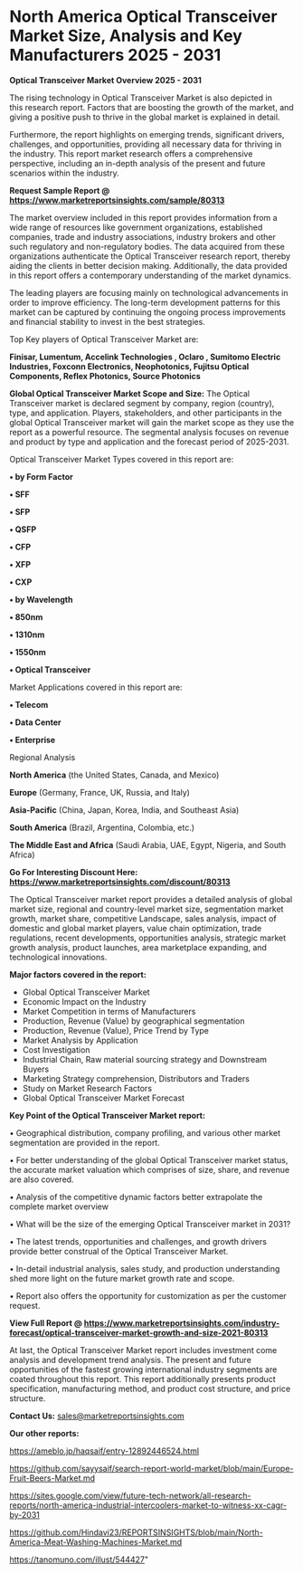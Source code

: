 # North America Optical Transceiver Market Size, Analysis and Key Manufacturers 2025 - 2031

<Strong> Optical Transceiver Market Overview 2025 - 2031</strong>

The rising technology in Optical Transceiver Market is also depicted in this research report. Factors that are boosting the growth of the market, and giving a positive push to thrive in the global market is explained in detail.

Furthermore, the report highlights on emerging trends, significant drivers, challenges, and opportunities, providing all necessary data for thriving in the industry. This report market research offers a comprehensive perspective, including an in-depth analysis of the present and future scenarios within the industry.

<strong>Request Sample Report @ <a href=https://www.marketreportsinsights.com/sample/80313>https://www.marketreportsinsights.com/sample/80313</a></strong>

The market overview included in this report provides information from a wide range of resources like government organizations, established companies, trade and industry associations, industry brokers and other such regulatory and non-regulatory bodies. The data acquired from these organizations authenticate the Optical Transceiver research report, thereby aiding the clients in better decision making. Additionally, the data provided in this report offers a contemporary understanding of the market dynamics.

The leading players are focusing mainly on technological advancements in order to improve efficiency. The long-term development patterns for this market can be captured by continuing the ongoing process improvements and financial stability to invest in the best strategies.

Top Key players of Optical Transceiver Market are:

<strong>Finisar, Lumentum, Accelink Technologies , Oclaro , Sumitomo Electric Industries, Foxconn Electronics, Neophotonics, Fujitsu Optical Components, Reflex Photonics, Source Photonics</strong>

<strong><b>Global Optical Transceiver Market Scope and Size:</b></strong>
The Optical Transceiver market is declared segment by company, region (country), type, and application. Players, stakeholders, and other participants in the global Optical Transceiver market will gain the market scope as they use the report as a powerful resource. The segmental analysis focuses on revenue and product by type and application and the forecast period of 2025-2031.

Optical Transceiver Market Types covered in this report are:

<strong>• by Form Factor

• SFF

• SFP

• QSFP

• CFP

• XFP

• CXP

• by Wavelength

• 850nm

• 1310nm

• 1550nm

• Optical Transceiver</strong>

Market Applications covered in this report are:

<strong>• Telecom

• Data Center

• Enterprise</strong> 

Regional Analysis

<strong>North America</strong> (the United States, Canada, and Mexico)

<strong>Europe</strong> (Germany, France, UK, Russia, and Italy)

<strong>Asia-Pacific</strong> (China, Japan, Korea, India, and Southeast Asia)

<strong>South America</strong> (Brazil, Argentina, Colombia, etc.)

<strong>The Middle East and Africa</strong> (Saudi Arabia, UAE, Egypt, Nigeria, and South Africa)

<strong>Go For Interesting Discount Here: <a href=https://www.marketreportsinsights.com/discount/80313>https://www.marketreportsinsights.com/discount/80313</a></strong>

The Optical Transceiver market report provides a detailed analysis of global market size, regional and country-level market size, segmentation market growth, market share, competitive Landscape, sales analysis, impact of domestic and global market players, value chain optimization, trade regulations, recent developments, opportunities analysis, strategic market growth analysis, product launches, area marketplace expanding, and technological innovations.

<strong><b>Major factors covered in the report:</b></strong>
<ul>
  <li>Global Optical Transceiver Market </li>
  <li>Economic Impact on the Industry</li>
  <li>Market Competition in terms of Manufacturers</li>
  <li>Production, Revenue (Value) by geographical segmentation</li>
  <li>Production, Revenue (Value), Price Trend by Type</li>
  <li>Market Analysis by Application</li>
  <li>Cost Investigation</li>
  <li>Industrial Chain, Raw material sourcing strategy and Downstream Buyers</li>
  <li>Marketing Strategy comprehension, Distributors and Traders</li>
  <li>Study on Market Research Factors</li>
  <li>Global Optical Transceiver Market Forecast</li>
</ul>

<strong><b>Key Point of the Optical Transceiver Market report:</b></strong>

• Geographical distribution, company profiling, and various other market segmentation are provided in the report.

• For better understanding of the global Optical Transceiver market status, the accurate market valuation which comprises of size, share, and revenue are also covered.

• Analysis of the competitive dynamic factors better extrapolate the complete market overview

• What will be the size of the emerging Optical Transceiver market in 2031?

• The latest trends, opportunities and challenges, and growth drivers provide better construal of the Optical Transceiver Market.

• In-detail industrial analysis, sales study, and production understanding shed more light on the future market growth rate and scope.

• Report also offers the opportunity for customization as per the customer request.

<strong><b>View Full Report @ <a href=https://www.marketreportsinsights.com/industry-forecast/optical-transceiver-market-growth-and-size-2021-80313>https://www.marketreportsinsights.com/industry-forecast/optical-transceiver-market-growth-and-size-2021-80313</a></b></strong>


At last, the Optical Transceiver Market report includes investment come analysis and development trend analysis. The present and future opportunities of the fastest growing international industry segments are coated throughout this report. This report additionally presents product specification, manufacturing method, and product cost structure, and price structure.

<strong>Contact Us:</strong>
sales@marketreportsinsights.com

<strong>Our other reports:</strong>

<a href=https://ameblo.jp/haqsaif/entry-12892446524.html>https://ameblo.jp/haqsaif/entry-12892446524.html</a>

<a href=https://github.com/sayysaif/search-report-world-market/blob/main/Europe-Fruit-Beers-Market.md>https://github.com/sayysaif/search-report-world-market/blob/main/Europe-Fruit-Beers-Market.md</a>

<a href=https://sites.google.com/view/future-tech-network/all-research-reports/north-america-industrial-intercoolers-market-to-witness-xx-cagr-by-2031>https://sites.google.com/view/future-tech-network/all-research-reports/north-america-industrial-intercoolers-market-to-witness-xx-cagr-by-2031</a>

<a href=https://github.com/Hindavi23/REPORTSINSIGHTS/blob/main/North-America-Meat-Washing-Machines-Market.md>https://github.com/Hindavi23/REPORTSINSIGHTS/blob/main/North-America-Meat-Washing-Machines-Market.md</a>

<a href=https://tanomuno.com/illust/544427>https://tanomuno.com/illust/544427</a>"
